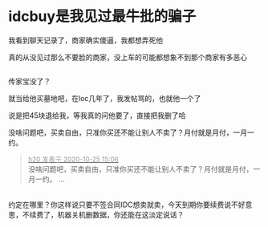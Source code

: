 # idcbuy是我见过最牛批的骗子


我看到聊天记录了，商家确实傻逼，我都想弄死他<img id="aimg_bIZ71" onclick="zoom(this, this.src, 0, 0, 0)" class="zoom" src="https://cdn.jsdelivr.net/gh/hishis/forum-master/public/images/patch.gif" onmouseover="img_onmouseoverfunc(this)" onload="thumbImg(this)" border="0" alt="" />

真的从没见过那么不要脸的商家，没上车的可能都想象不到那个商家有多恶心

<img id="aimg_EKi80" onclick="zoom(this, this.src, 0, 0, 0)" class="zoom" src="https://kyun.ltyuanfang.cn/tc/2020/10/25/82491c6a07876.png" onmouseover="img_onmouseoverfunc(this)" onload="thumbImg(this)" border="0" alt="" />

传家宝没了？

就当给他买墓地吧，在loc几年了，我发帖骂的，也就他一个了

说是把45块退给我，等我真的问他要了，直接把我删了哈

没啥问题吧，买卖自由，只准你买还不能让别人不卖了？月付就是月付，一月一约。

<div class="quote"><blockquote><font size="2"><a href="https://www.hostloc.com/forum.php?mod=redirect&amp;goto=findpost&amp;pid=9349962&amp;ptid=758267" target="_blank"><font color="#999999">h20 发表于 2020-10-25 15:06</font></a></font><br />
没啥问题吧，买卖自由，只准你买还不能让别人不卖了？月付就是月付，一月一约。 ...</blockquote></div><br />
约定在哪里？你这样说只要不签合同IDC想卖就卖，今天到期你要续费说不好意思，不续费了，机器关机删数据，你还能在这淡定说话？
